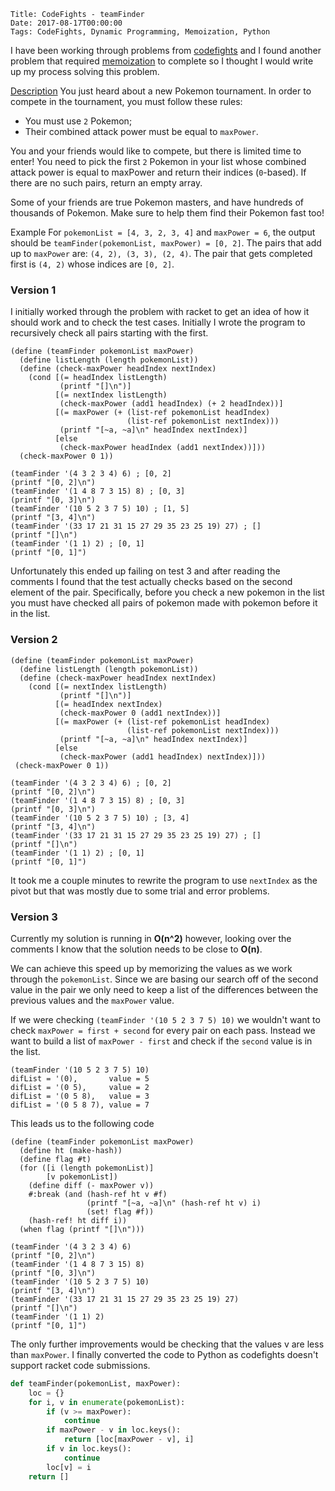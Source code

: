     Title: CodeFights - teamFinder
    Date: 2017-08-17T00:00:00
    Tags: CodeFights, Dynamic Programming, Memoization, Python

I have been working through problems from [codefights](https://codefights.com) and I found another problem that required [memoization](https://en.wikipedia.org/wiki/Memoization) to complete so I thought I would write up my process solving this problem.

<!-- more -->

[Description](https://codefights.com/challenge/af2y4DBXqibqmHyAN)
You just heard about a new Pokemon tournament. In order to compete in the tournament, you must follow these rules:

* You must use `2` Pokemon;
* Their combined attack power must be equal to `maxPower`.

You and your friends would like to compete, but there is limited time to enter! You need to pick the first `2` Pokemon in your list whose combined attack power is equal to maxPower and return their indices (`0`-based).
If there are no such pairs, return an empty array.

Some of your friends are true Pokemon masters, and have hundreds of thousands of Pokemon. Make sure to help them find their Pokemon fast too!

Example
For `pokemonList = [4, 3, 2, 3, 4]` and `maxPower = 6`,
the output should be
`teamFinder(pokemonList, maxPower) = [0, 2]`.
The pairs that add up to `maxPower` are:
`(4, 2), (3, 3), (2, 4)`.
The pair that gets completed first is `(4, 2)` whose indices are `[0, 2]`.

### Version 1
I initially worked through the problem with racket to get an idea of how it should work and to check the test cases. Initially I wrote the program to recursively check all pairs starting with the first.

```racket
(define (teamFinder pokemonList maxPower)
  (define listLength (length pokemonList))
  (define (check-maxPower headIndex nextIndex)
    (cond [(= headIndex listLength)
           (printf "[]\n")]
          [(= nextIndex listLength)
           (check-maxPower (add1 headIndex) (+ 2 headIndex))]
          [(= maxPower (+ (list-ref pokemonList headIndex)
                          (list-ref pokemonList nextIndex)))
           (printf "[~a, ~a]\n" headIndex nextIndex)]
          [else
           (check-maxPower headIndex (add1 nextIndex))]))
  (check-maxPower 0 1))

(teamFinder '(4 3 2 3 4) 6) ; [0, 2]
(printf "[0, 2]\n")
(teamFinder '(1 4 8 7 3 15) 8) ; [0, 3]
(printf "[0, 3]\n")
(teamFinder '(10 5 2 3 7 5) 10) ; [1, 5]
(printf "[3, 4]\n")
(teamFinder '(33 17 21 31 15 27 29 35 23 25 19) 27) ; []
(printf "[]\n")
(teamFinder '(1 1) 2) ; [0, 1]
(printf "[0, 1]")
```

Unfortunately this ended up failing on test 3 and after reading the comments I found that the test actually checks based on the second element of the pair. Specifically, before you check a new pokemon in the list you must have checked all pairs of pokemon made with pokemon before it in the list.

### Version 2

```racket
(define (teamFinder pokemonList maxPower)
  (define listLength (length pokemonList))
  (define (check-maxPower headIndex nextIndex)
    (cond [(= nextIndex listLength)
           (printf "[]\n")]
          [(= headIndex nextIndex)
           (check-maxPower 0 (add1 nextIndex))]
          [(= maxPower (+ (list-ref pokemonList headIndex)
                          (list-ref pokemonList nextIndex)))
           (printf "[~a, ~a]\n" headIndex nextIndex)]
          [else
           (check-maxPower (add1 headIndex) nextIndex)]))
 (check-maxPower 0 1))

(teamFinder '(4 3 2 3 4) 6) ; [0, 2]
(printf "[0, 2]\n")
(teamFinder '(1 4 8 7 3 15) 8) ; [0, 3]
(printf "[0, 3]\n")
(teamFinder '(10 5 2 3 7 5) 10) ; [3, 4]
(printf "[3, 4]\n")
(teamFinder '(33 17 21 31 15 27 29 35 23 25 19) 27) ; []
(printf "[]\n")
(teamFinder '(1 1) 2) ; [0, 1]
(printf "[0, 1]")
```

It took me a couple minutes to rewrite the program to use `nextIndex` as the pivot but that was mostly due to some trial and error problems.

### Version 3

Currently my solution is running in **O(n^2)** however, looking over the comments I know that the solution needs to be close to **O(n)**.

We can achieve this speed up by memorizing the values as we work through the `pokemonList`. Since we are basing our search off of the second value in the pair we only need to keep a list of the differences between the previous values and the `maxPower` value.

If we were checking `(teamFinder '(10 5 2 3 7 5) 10)` we wouldn't want to check `maxPower = first + second` for every pair on each pass. Instead we want to build a list of `maxPower - first` and check if the `second` value is in the list.

```
(teamFinder '(10 5 2 3 7 5) 10)
difList = '(0),       value = 5
difList = '(0 5),     value = 2
difList = '(0 5 8),   value = 3
difList = '(0 5 8 7), value = 7
```

This leads us to the following code

```racket
(define (teamFinder pokemonList maxPower)
  (define ht (make-hash))
  (define flag #t)
  (for ([i (length pokemonList)]
        [v pokemonList])
    (define diff (- maxPower v))
    #:break (and (hash-ref ht v #f)
                 (printf "[~a, ~a]\n" (hash-ref ht v) i)
                 (set! flag #f))    
    (hash-ref! ht diff i))
  (when flag (printf "[]\n")))

(teamFinder '(4 3 2 3 4) 6)
(printf "[0, 2]\n")
(teamFinder '(1 4 8 7 3 15) 8)
(printf "[0, 3]\n")
(teamFinder '(10 5 2 3 7 5) 10)
(printf "[3, 4]\n")
(teamFinder '(33 17 21 31 15 27 29 35 23 25 19) 27)
(printf "[]\n")
(teamFinder '(1 1) 2)
(printf "[0, 1]")
```

The only further improvements would be checking that the values v are less than `maxPower`. I finally converted the code to Python as codefights doesn't support racket code submissions.

```python
def teamFinder(pokemonList, maxPower):
    loc = {}
    for i, v in enumerate(pokemonList):
        if (v >= maxPower):
            continue
        if maxPower - v in loc.keys():
            return [loc[maxPower - v], i]
        if v in loc.keys():
            continue
        loc[v] = i
    return []
```
